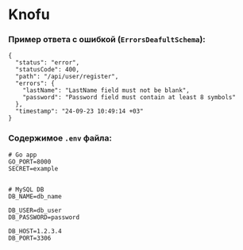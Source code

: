 # Knofu


### Пример ответа с ошибкой (`ErrorsDeafultSchema`):

```json5
{
  "status": "error",
  "statusCode": 400,
  "path": "/api/user/register",
  "errors": {
    "lastName": "LastName field must not be blank",
    "password": "Password field must contain at least 8 symbols"
  },
  "timestamp": "24-09-23 10:49:14 +03"
}
```

### Содержимое `.env` файла:

```dotenv
# Go app
GO_PORT=8000
SECRET=example


# MySQL DB
DB_NAME=db_name

DB_USER=db_user
DB_PASSWORD=password

DB_HOST=1.2.3.4
DB_PORT=3306
```
